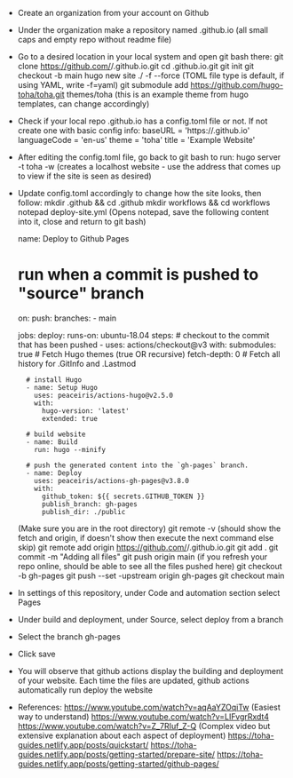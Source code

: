 - Create an organization from your account on Github
- Under the organization make a repository named <organization-name>.github.io (all small caps and empty repo without readme file)
- Go to a desired location in your local system and open git bash there:
  git clone https://github.com/<organization-name>/<organization-name>.github.io.git
  cd <organization-name>.github.io.git
  git init
  git checkout -b main
  hugo new site ./ -f --force (TOML file type is default, if using YAML, write -f=yaml)
  git submodule add https://github.com/hugo-toha/toha.git themes/toha  (this is an example theme from hugo templates, can change accordingly)

- Check if your local repo <organization-name>.github.io has a config.toml file or not. If not create one with basic config info:
  baseURL = 'https://<organization-name>.github.io'
  languageCode = 'en-us'
  theme = 'toha'
  title = 'Example Website'
 
- After editing the config.toml file, go back to git bash to run:
  hugo server -t toha -w (creates a localhost website - use the address that comes up to view if the site is seen as desired)
 
- Update config.toml accordingly to change how the site looks, then follow:
  mkdir .github && cd .github
  mkdir workflows && cd workflows
  notepad deploy-site.yml (Opens notepad, save the following content into it, close and return to git bash)
  
    name: Deploy to Github Pages

    # run when a commit is pushed to "source" branch
    on:
      push:
        branches:
        - main

    jobs:
      deploy:
        runs-on: ubuntu-18.04
        steps:
        # checkout to the commit that has been pushed
        - uses: actions/checkout@v3
          with:
            submodules: true  # Fetch Hugo themes (true OR recursive)
            fetch-depth: 0    # Fetch all history for .GitInfo and .Lastmod

        # install Hugo
        - name: Setup Hugo
          uses: peaceiris/actions-hugo@v2.5.0
          with:
            hugo-version: 'latest'
            extended: true

        # build website
        - name: Build
          run: hugo --minify

        # push the generated content into the `gh-pages` branch.
        - name: Deploy
          uses: peaceiris/actions-gh-pages@v3.8.0
          with:
            github_token: ${{ secrets.GITHUB_TOKEN }}
            publish_branch: gh-pages
            publish_dir: ./public
  
  (Make sure you are in the root directory)
  git remote -v (should show the fetch and origin, if doesn't show then execute the next command else skip)
  git remote add origin https://github.com/<organization-name>/<organization-name>.github.io.git
  git add .
  git commit -m "Adding all files"
  git push origin main (if you refresh your repo online, should be able to see all the files pushed here)
  git checkout -b gh-pages
  git push --set -upstream origin gh-pages
  git checkout main

- In settings of this repository, under Code and automation section select Pages
- Under build and deployment, under Source, select deploy from a branch
- Select the branch gh-pages
- Click save
- You will observe that github actions display the building and deployment of your website. Each time the files are updated, github actions automatically run deploy the website

- References:
  https://www.youtube.com/watch?v=aqAaYZOqiTw (Easiest way to understand)
  https://www.youtube.com/watch?v=LIFvgrRxdt4 
  https://www.youtube.com/watch?v=Z_7RIuf_Z-Q (Complex video but extensive explanation about each aspect of deployment)
  https://toha-guides.netlify.app/posts/quickstart/
  https://toha-guides.netlify.app/posts/getting-started/prepare-site/
  https://toha-guides.netlify.app/posts/getting-started/github-pages/
